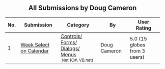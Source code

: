 ﻿<div align="center">

## All Submissions by Doug Cameron

</div>

No.  | Submission | Category | By   | User Rating
---- | ---------- | -------- | ---- | -----------
1 | [Week Select on Calendar<br />](https://github.com/Planet-Source-Code/doug-cameron-week-select-on-calendar__10-1073) | [Controls/ Forms/ Dialogs/ Menus<br /><sup>.Net (C#, VB.net)</sup>](../ByCategory/controls-forms-dialogs-menus__10-3.md) | Doug Cameron | 5.0 (15 globes from 3 users)
